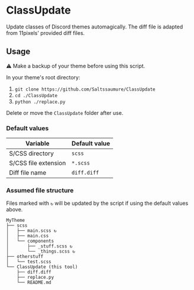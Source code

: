 # ClassUpdate

Update classes of Discord themes automagically. The diff file is adapted from 11pixels' provided diff files.

## Usage
⚠ Make a backup of your theme before using this script.

In your theme's root directory:
1. `git clone https://github.com/Saltssaumure/ClassUpdate`
2. `cd ./ClassUpdate`
3. `python ./replace.py`

Delete or move the `ClassUpdate` folder after use.

### Default values
| Variable             | Default value |
| -------------------- | ------------- |
| S/CSS directory      | `scss`        |
| S/CSS file extension | `*.scss`      |
| Diff file name       | `diff.diff`   |

### Assumed file structure
Files marked with `↻` will be updated by the script if using the default values above.
```
MyTheme
├── scss
│   ├── main.scss ↻
│   ├── main.css
│   └── components
│       ├── _stuff.scss ↻
│       └── _things.scss ↻
├── otherstuff
│   └── test.scss
└── ClassUpdate (this tool)
    ├── diff.diff
    ├── replace.py
    └── README.md
```
